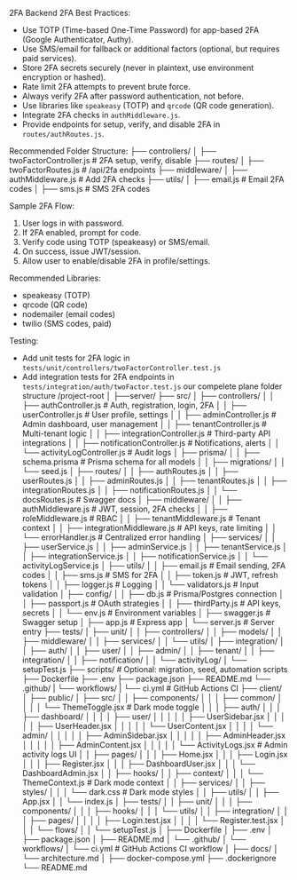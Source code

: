 2FA
Backend 2FA Best Practices:

- Use TOTP (Time-based One-Time Password) for app-based 2FA (Google Authenticator, Authy).
- Use SMS/email for fallback or additional factors (optional, but requires paid services).
- Store 2FA secrets securely (never in plaintext, use environment encryption or hashed).
- Rate limit 2FA attempts to prevent brute force.
- Always verify 2FA after password authentication, not before.
- Use libraries like `speakeasy` (TOTP) and `qrcode` (QR code generation).
- Integrate 2FA checks in `authMiddleware.js`.
- Provide endpoints for setup, verify, and disable 2FA in `routes/authRoutes.js`.

Recommended Folder Structure:
├── controllers/
│ ├── twoFactorController.js # 2FA setup, verify, disable
├── routes/
│ ├── twoFactorRoutes.js # /api/2fa endpoints
├── middleware/
│ ├── authMiddleware.js # Add 2FA checks
├── utils/
│ ├── email.js # Email 2FA codes
│ ├── sms.js # SMS 2FA codes

Sample 2FA Flow:

1. User logs in with password.
2. If 2FA enabled, prompt for code.
3. Verify code using TOTP (speakeasy) or SMS/email.
4. On success, issue JWT/session.
5. Allow user to enable/disable 2FA in profile/settings.

Recommended Libraries:

- speakeasy (TOTP)
- qrcode (QR code)
- nodemailer (email codes)
- twilio (SMS codes, paid)

Testing:

- Add unit tests for 2FA logic in `tests/unit/controllers/twoFactorController.test.js`
- Add integration tests for 2FA endpoints in `tests/integration/auth/twoFactor.test.js`
  our compelete plane folder structure /project-root
  │
  ├──server/
  ├── src/
  │ ├── controllers/
  │ │ ├── authController.js # Auth, registration, login, 2FA
  │ │ ├── userController.js # User profile, settings
  │ │ ├── adminController.js # Admin dashboard, user management
  │ │ ├── tenantController.js # Multi-tenant logic
  │ │ ├── integrationController.js # Third-party API integrations
  │ │ ├── notificationController.js # Notifications, alerts
  │ │ └── activityLogController.js # Audit logs
  │ ├── prisma/
  │ │ ├── schema.prisma # Prisma schema for all models
  │ │ ├── migrations/
  │ │ └── seed.js
  │ ├── routes/
  │ │ ├── authRoutes.js
  │ │ ├── userRoutes.js
  │ │ ├── adminRoutes.js
  │ │ ├── tenantRoutes.js
  │ │ ├── integrationRoutes.js
  │ │ ├── notificationRoutes.js
  │ │ └── docsRoutes.js # Swagger docs
  │ ├── middleware/
  │ │ ├── authMiddleware.js # JWT, session, 2FA checks
  │ │ ├── roleMiddleware.js # RBAC
  │ │ ├── tenantMiddleware.js # Tenant context
  │ │ ├── integrationMiddleware.js # API keys, rate limiting
  │ │ └── errorHandler.js # Centralized error handling
  │ ├── services/
  │ │ ├── userService.js
  │ │ ├── adminService.js
  │ │ ├── tenantService.js
  │ │ ├── integrationService.js
  │ │ ├── notificationService.js
  │ │ └── activityLogService.js
  │ ├── utils/
  │ │ ├── email.js # Email sending, 2FA codes
  │ │ ├── sms.js # SMS for 2FA
  │ │ ├── token.js # JWT, refresh tokens
  │ │ ├── logger.js # Logging
  │ │ └── validators.js # Input validation
  │ ├── config/
  │ │ ├── db.js # Prisma/Postgres connection
  │ │ ├── passport.js # OAuth strategies
  │ │ ├── thirdParty.js # API keys, secrets
  │ │ └── env.js # Environment variables
  │ ├── swagger.js # Swagger setup
  │ ├── app.js # Express app
  │ └── server.js # Server entry
  ├── tests/
  │ ├── unit/
  │ │ ├── controllers/
  │ │ ├── models/
  │ │ ├── middleware/
  │ │ ├── services/
  │ │ └── utils/
  │ ├── integration/
  │ │ ├── auth/
  │ │ ├── user/
  │ │ ├── admin/
  │ │ ├── tenant/
  │ │ ├── integration/
  │ │ ├── notification/
  │ │ └── activityLog/
  │ └── setupTest.js
  ├── scripts/ # Optional: migration, seed, automation scripts
  ├── Dockerfile
  ├── .env
  ├── package.json
  ├── README.md
  └── .github/
  | └── workflows/
  |
  └── ci.yml # GitHub Actions CI
  ├── client/
  │ ├── public/
  │ ├── src/
  │ │ ├── components/
  │ │ │ ├── common/
  │ │ │ │ └── ThemeToggle.jsx # Dark mode toggle
  │ │ │ ├── auth/
  │ │ │ ├── dashboard/
  │ │ │ │ ├── user/
  │ │ │ │ │ ├── UserSidebar.jsx
  │ │ │ │ │ ├── UserHeader.jsx
  │ │ │ │ │ └── UserContent.jsx
  │ │ │ │ └── admin/
  │ │ │ │ │ ├── AdminSidebar.jsx
  │ │ │ │ │ ├── AdminHeader.jsx
  │ │ │ │ │ ├── AdminContent.jsx
  │ │ │ │ │ └── ActivityLogs.jsx # Admin activity logs UI
  │ │ ├── pages/
  │ │ │ ├── Home.jsx
  │ │ │ ├── Login.jsx
  │ │ │ ├── Register.jsx
  │ │ │ ├── DashboardUser.jsx
  │ │ │ └── DashboardAdmin.jsx
  │ │ ├── hooks/
  │ │ ├── context/
  │ │ │ └── ThemeContext.js # Dark mode context
  │ │ ├── services/
  │ │ ├── styles/
  │ │ │ └── dark.css # Dark mode styles
  │ │ ├── utils/
  │ │ ├── App.jsx
  │ │ └── index.js
  │ ├── tests/
  │ │ ├── unit/
  │ │ │ ├── components/
  │ │ │ ├── hooks/
  │ │ │ └── utils/
  │ │ ├── integration/
  │ │ │ ├── pages/
  │ │ │ │ ├── Login.test.jsx
  │ │ │ │ └── Register.test.jsx
  │ │ │ └── flows/
  │ │ └── setupTest.js
  │ ├── Dockerfile
  │ ├── .env
  │ ├── package.json
  │ ├── README.md
  │ └── .github/
  │ └── workflows/
  │ └── ci.yml # GitHub Actions CI workflow
  │
  ├── docs/
  │ └── architecture.md
  │
  ├── docker-compose.yml
  ├── .dockerignore
  └── README.md

